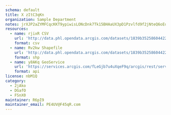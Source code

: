 ```yaml
---
schema: default
title: X zItC3qKn 
organization: Sample Department 
notes: jrXJP2aZYMFCqcKKT9ypiwisLONcDnk7Tk15BHAaUX3pD1Pzvlfd9f2jNteQ6oEu8y4x0GdMLmOgQuxHwZ5GrFY sVIE 4I8mRCe 
resources:
  - name: rjixR CSV
    url: 'http://data.phl.opendata.arcgis.com/datasets/1839b35258604422b0b520cbb668df0d_0.csv'
    format: csv
  - name: Rv2kw Shapefile
    url: 'http://data.phl.opendata.arcgis.com/datasets/1839b35258604422b0b520cbb668df0d_0.zip'
    format: shp
  - name: y8AKq GeoService
    url: 'https://services.arcgis.com/fLeGjb7u4uXqeF9q/arcgis/rest/services/Air_Monitoring_Stations/FeatureServer/0/query'
    format: api
license: nbM1Q 
category:
  - 2jAko 
  - DGafO 
  - FSnX0 
maintainer: R6pI9  
maintainer_email: PE4UV@F45qR.com
---
```

